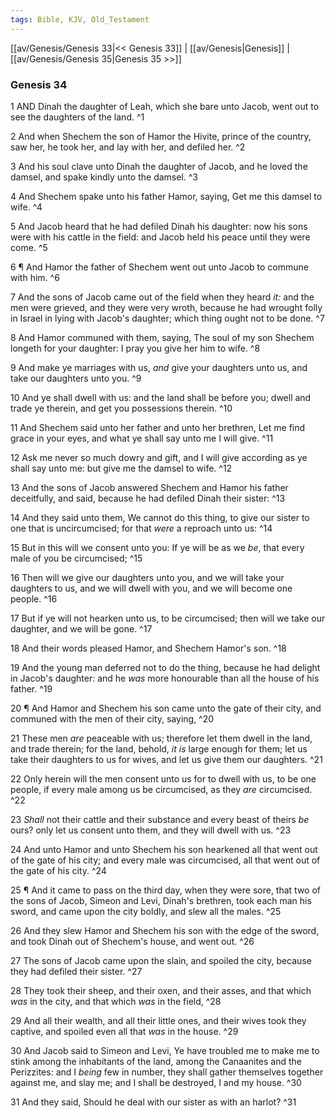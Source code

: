 ```yaml
---
tags: Bible, KJV, Old_Testament
---
```


[[av/Genesis/Genesis 33|<< Genesis 33]] | [[av/Genesis|Genesis]] | [[av/Genesis/Genesis 35|Genesis 35 >>]]

### Genesis 34

1 AND Dinah the daughter of Leah, which she bare unto Jacob, went out to see the daughters of the land. ^1

2 And when Shechem the son of Hamor the Hivite, prince of the country, saw her, he took her, and lay with her, and defiled her. ^2

3 And his soul clave unto Dinah the daughter of Jacob, and he loved the damsel, and spake kindly unto the damsel. ^3

4 And Shechem spake unto his father Hamor, saying, Get me this damsel to wife. ^4

5 And Jacob heard that he had defiled Dinah his daughter: now his sons were with his cattle in the field: and Jacob held his peace until they were come. ^5

6 ¶ And Hamor the father of Shechem went out unto Jacob to commune with him. ^6

7 And the sons of Jacob came out of the field when they heard _it:_ and the men were grieved, and they were very wroth, because he had wrought folly in Israel in lying with Jacob's daughter; which thing ought not to be done. ^7

8 And Hamor communed with them, saying, The soul of my son Shechem longeth for your daughter: I pray you give her him to wife. ^8

9 And make ye marriages with us, _and_ give your daughters unto us, and take our daughters unto you. ^9

10 And ye shall dwell with us: and the land shall be before you; dwell and trade ye therein, and get you possessions therein. ^10

11 And Shechem said unto her father and unto her brethren, Let me find grace in your eyes, and what ye shall say unto me I will give. ^11

12 Ask me never so much dowry and gift, and I will give according as ye shall say unto me: but give me the damsel to wife. ^12

13 And the sons of Jacob answered Shechem and Hamor his father deceitfully, and said, because he had defiled Dinah their sister: ^13

14 And they said unto them, We cannot do this thing, to give our sister to one that is uncircumcised; for that _were_ a reproach unto us: ^14

15 But in this will we consent unto you: If ye will be as we _be_, that every male of you be circumcised; ^15

16 Then will we give our daughters unto you, and we will take your daughters to us, and we will dwell with you, and we will become one people. ^16

17 But if ye will not hearken unto us, to be circumcised; then will we take our daughter, and we will be gone. ^17

18 And their words pleased Hamor, and Shechem Hamor's son. ^18

19 And the young man deferred not to do the thing, because he had delight in Jacob's daughter: and he _was_ more honourable than all the house of his father. ^19

20 ¶ And Hamor and Shechem his son came unto the gate of their city, and communed with the men of their city, saying, ^20

21 These men _are_ peaceable with us; therefore let them dwell in the land, and trade therein; for the land, behold, _it_ _is_ large enough for them; let us take their daughters to us for wives, and let us give them our daughters. ^21

22 Only herein will the men consent unto us for to dwell with us, to be one people, if every male among us be circumcised, as they _are_ circumcised. ^22

23 _Shall_ not their cattle and their substance and every beast of theirs _be_ ours? only let us consent unto them, and they will dwell with us. ^23

24 And unto Hamor and unto Shechem his son hearkened all that went out of the gate of his city; and every male was circumcised, all that went out of the gate of his city. ^24

25 ¶ And it came to pass on the third day, when they were sore, that two of the sons of Jacob, Simeon and Levi, Dinah's brethren, took each man his sword, and came upon the city boldly, and slew all the males. ^25

26 And they slew Hamor and Shechem his son with the edge of the sword, and took Dinah out of Shechem's house, and went out. ^26

27 The sons of Jacob came upon the slain, and spoiled the city, because they had defiled their sister. ^27

28 They took their sheep, and their oxen, and their asses, and that which _was_ in the city, and that which _was_ in the field, ^28

29 And all their wealth, and all their little ones, and their wives took they captive, and spoiled even all that _was_ in the house. ^29

30 And Jacob said to Simeon and Levi, Ye have troubled me to make me to stink among the inhabitants of the land, among the Canaanites and the Perizzites: and I _being_ few in number, they shall gather themselves together against me, and slay me; and I shall be destroyed, I and my house. ^30

31 And they said, Should he deal with our sister as with an harlot? ^31

